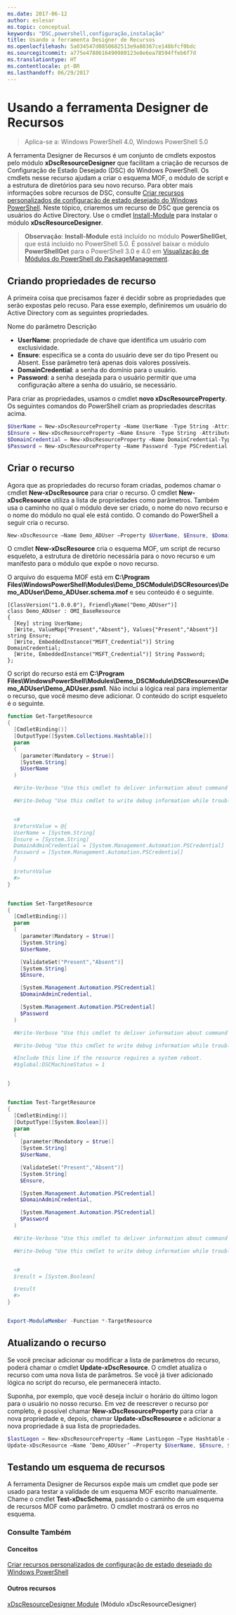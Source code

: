 ```yaml
---
ms.date: 2017-06-12
author: eslesar
ms.topic: conceptual
keywords: "DSC,powershell,configuração,instalação"
title: Usando a ferramenta Designer de Recursos
ms.openlocfilehash: 5a034547d0850682513e9a80367ce148bfcf0bdc
ms.sourcegitcommit: a775e4788616490980123e8e6ea78594ffeb6f7d
ms.translationtype: HT
ms.contentlocale: pt-BR
ms.lasthandoff: 06/29/2017
---
```

# <a name="using-the-resource-designer-tool"></a>Usando a ferramenta Designer de Recursos

> Aplica-se a: Windows PowerShell 4.0, Windows PowerShell 5.0

A ferramenta Designer de Recursos é um conjunto de cmdlets expostos pelo módulo **xDscResourceDesigner** que facilitam a criação de recursos de Configuração de Estado Desejado (DSC) do Windows PowerShell. Os cmdlets nesse recurso ajudam a criar o esquema MOF, o módulo de script e a estrutura de diretórios para seu novo recurso. Para obter mais informações sobre recursos de DSC, consulte [Criar recursos personalizados de configuração de estado desejado do Windows PowerShell](authoringResource.md).
Neste tópico, criaremos um recurso de DSC que gerencia os usuários do Active Directory.
Use o cmdlet [Install-Module](https://technet.microsoft.com/en-us/library/dn807162.aspx) para instalar o módulo **xDscResourceDesigner**.

>**Observação**: **Install-Module** está incluído no módulo **PowerShellGet**, que está incluído no PowerShell 5.0. É possível baixar o módulo **PowerShellGet** para o PowerShell 3.0 e 4.0 em [Visualização de Módulos do PowerShell do PackageManagement](https://www.microsoft.com/en-us/download/details.aspx?id=49186).

## <a name="creating-resource-properties"></a>Criando propriedades de recurso
A primeira coisa que precisamos fazer é decidir sobre as propriedades que serão expostas pelo recuso. Para esse exemplo, definiremos um usuário do Active Directory com as seguintes propriedades.
 
Nome do parâmetro Descrição
* **UserName**: propriedade de chave que identifica um usuário com exclusividade.
* **Ensure**: especifica se a conta do usuário deve ser do tipo Present ou Absent. Esse parâmetro terá apenas dois valores possíveis.
* **DomainCredential**: a senha do domínio para o usuário.
* **Password**: a senha desejada para o usuário permitir que uma configuração altere a senha do usuário, se necessário.

Para criar as propriedades, usamos o cmdlet **novo xDscResourceProperty**. Os seguintes comandos do PowerShell criam as propriedades descritas acima.

```powershell
$UserName = New-xDscResourceProperty –Name UserName -Type String -Attribute Key
$Ensure = New-xDscResourceProperty –Name Ensure -Type String -Attribute Write –ValidateSet “Present”, “Absent”
$DomainCredential = New-xDscResourceProperty –Name DomainCredential-Type PSCredential -Attribute Write
$Password = New-xDscResourceProperty –Name Password -Type PSCredential -Attribute Write
```

## <a name="create-the-resource"></a>Criar o recurso

Agora que as propriedades do recurso foram criadas, podemos chamar o cmdlet **New-xDscResource** para criar o recurso. O cmdlet **New-xDscResource** utiliza a lista de propriedades como parâmetros. Também usa o caminho no qual o módulo deve ser criado, o nome do novo recurso e o nome do módulo no qual ele está contido. O comando do PowerShell a seguir cria o recurso.

```powershell
New-xDscResource –Name Demo_ADUser –Property $UserName, $Ensure, $DomainCredential, $Password –Path ‘C:\Program Files\WindowsPowerShell\Modules’ –ModuleName Demo_DSCModule
```

O cmdlet **New-xDscResource** cria o esquema MOF, um script de recurso esqueleto, a estrutura de diretório necessária para o novo recurso e um manifesto para o módulo que expõe o novo recurso.

O arquivo do esquema MOF está em **C:\Program Files\WindowsPowerShell\Modules\Demo_DSCModule\DSCResources\Demo_ADUser\Demo_ADUser.schema.mof** e seu conteúdo é o seguinte.

```
[ClassVersion("1.0.0.0"), FriendlyName("Demo_ADUser")]
class Demo_ADUser : OMI_BaseResource
{
  [Key] string UserName;
  [Write, ValueMap{"Present","Absent"}, Values{"Present","Absent"}] string Ensure;
  [Write, EmbeddedInstance("MSFT_Credential")] String DomainCredential;
  [Write, EmbeddedInstance("MSFT_Credential")] String Password;
};
```

O script do recurso está em **C:\Program Files\WindowsPowerShell\Modules\Demo_DSCModule\DSCResources\Demo_ADUser\Demo_ADUser.psm1**. Não inclui a lógica real para implementar o recurso, que você mesmo deve adicionar. O conteúdo do script esqueleto é o seguinte.

```powershell
function Get-TargetResource
{
  [CmdletBinding()]
  [OutputType([System.Collections.Hashtable])]
  param
  (
    [parameter(Mandatory = $true)]
    [System.String]
    $UserName
  )

  #Write-Verbose "Use this cmdlet to deliver information about command processing."

  #Write-Debug "Use this cmdlet to write debug information while troubleshooting."


  <#
  $returnValue = @{
  UserName = [System.String]
  Ensure = [System.String]
  DomainAdminCredential = [System.Management.Automation.PSCredential]
  Password = [System.Management.Automation.PSCredential]
  }

  $returnValue
  #>
}


function Set-TargetResource
{
  [CmdletBinding()]
  param
  (
    [parameter(Mandatory = $true)]
    [System.String]
    $UserName,

    [ValidateSet("Present","Absent")]
    [System.String]
    $Ensure,

    [System.Management.Automation.PSCredential]
    $DomainAdminCredential,

    [System.Management.Automation.PSCredential]
    $Password
  )

  #Write-Verbose "Use this cmdlet to deliver information about command processing."

  #Write-Debug "Use this cmdlet to write debug information while troubleshooting."

  #Include this line if the resource requires a system reboot.
  #$global:DSCMachineStatus = 1


}


function Test-TargetResource
{
  [CmdletBinding()]
  [OutputType([System.Boolean])]
  param
  (
    [parameter(Mandatory = $true)]
    [System.String]
    $UserName,

    [ValidateSet("Present","Absent")]
    [System.String]
    $Ensure,

    [System.Management.Automation.PSCredential]
    $DomainAdminCredential,

    [System.Management.Automation.PSCredential]
    $Password
  )

  #Write-Verbose "Use this cmdlet to deliver information about command processing."

  #Write-Debug "Use this cmdlet to write debug information while troubleshooting."


  <#
  $result = [System.Boolean]

  $result
  #>
}


Export-ModuleMember -Function *-TargetResource
```

## <a name="updating-the-resource"></a>Atualizando o recurso

Se você precisar adicionar ou modificar a lista de parâmetros do recurso, poderá chamar o cmdlet **Update-xDscResource**. O cmdlet atualiza o recurso com uma nova lista de parâmetros. Se você já tiver adicionado lógica no script do recurso, ele permanecerá intacto.

Suponha, por exemplo, que você deseja incluir o horário do último logon para o usuário no nosso recurso. Em vez de reescrever o recurso por completo, é possível chamar **New-xDscResourceProperty** para criar a nova propriedade e, depois, chamar **Update-xDscResource** e adicionar a nova propriedade à sua lista de propriedades.

```powershell
$lastLogon = New-xDscResourceProperty –Name LastLogon –Type Hashtable –Attribute Write –Description “For mapping users to their last log on time”
Update-xDscResource –Name ‘Demo_ADUser’ –Property $UserName, $Ensure, $DomainCredential, $Password, $lastLogon -Force
```

## <a name="testing-a-resource-schema"></a>Testando um esquema de recursos

A ferramenta Designer de Recursos expõe mais um cmdlet que pode ser usado para testar a validade de um esquema MOF escrito manualmente. Chame o cmdlet **Test-xDscSchema**, passando o caminho de um esquema de recursos MOF como parâmetro. O cmdlet mostrará os erros no esquema.

### <a name="see-also"></a>Consulte Também

#### <a name="concepts"></a>Conceitos
[Criar recursos personalizados de configuração de estado desejado do Windows PowerShell](authoringResource.md)

#### <a name="other-resources"></a>Outros recursos
[xDscResourceDesigner Module](https://powershellgallery.com/packages/xDscResourceDesigner) (Módulo xDscResourceDesigner)